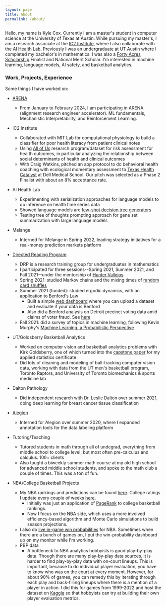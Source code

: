```yaml
---
layout: page
title: About
permalink: /about/
---
```


Hello, my name is Kyle Cox. Currently I am a master's student in computer science at the University of Texas at Austin. While pursuing my master's, I am a research associate at the [IC2 Institute](https://ic2.utexas.edu), where I also collaborate with the [AI Health Lab](https://aihealth.ischool.utexas.edu). Previously I was an undergraduate at UT Austin where I completed my bachelor's in mathematics. I was also a [Forty Acres Scholarship](https://www.texasexes.org/scholarships/forty-acres-scholars-program) Finalist and National Merit Scholar. I'm interested in machine learning, language models, AI safety, and basketball analytics.

### Work, Projects, Experience
Some things I have worked on:
- [ARENA](https://www.arena.education)
    - From January to February 2024, I am participating in ARENA (alignment research engineer accelerator). ML fundamentals, Mechanistic Interpretability, and Reinforcement Learning.

- IC2 Institute
    - Collaborated with MIT Lab for computational physiology to build a classifier for poor health literacy from patient clinical notes
    - Using [All of Us](https://www.researchallofus.org/about/) research program/dataset for risk assessment for health outcomes, in particular analyzing the relationship between social determinants of health and clinical outcomes
    - With Craig Watkins, pitched an app protocol to do behavioral health coaching with ecological momentary assessment to [Texas Health Catalyst](https://dellmed.utexas.edu/healthscape/collaborative-opportunities/colab/texas-health-catalyst) at Dell Medical School. Our pitch was selected as a Phase 2 Finalist with about an 8% acceptance rate.

- AI Health Lab
    - Experimenting with serialization approaches for language models to do inference on health time series data
    - Showed language models are [few-shot decision tree generators](https://xocelyk.github.io/2023/09/12/language-model-augmented-decision-trees/)
    - Testing tree of thoughts prompting approach for gene set summarization with large language models

- Melange
    - Interned for Melange in Spring 2022, leading strategy initiatives for a real-money prediction markets platform

- [Directed Reading Program](https://web.ma.utexas.edu/users/drp/)
    - DRP is a research training group for undergraduates in mathematics
    - I participated for three sessions--Spring 2021, Summer 2021, and Fall 2021--under the mentorship of [Hunter Vallejos](https://web.ma.utexas.edu/users/vallejos/)
    - Spring 2021: studied Markov chains and the mixing times of [random card shuffles](https://www.quantamagazine.org/persi-diaconis-mixes-math-and-magic-20150414/)
    - Summer 2021 (funded): studied ergodic dynamics, with an application to [Benford's Law](https://en.wikipedia.org/wiki/Benford's_law)
        - Built a simple [web dashboard](https://test-benford.streamlit.app) where you can upload a dataset and evaluate if your data is Benford
        - Also did a Benford analysis on Detroit precinct voting data amid claims of voter fraud. See [here](https://github.com/xocelyk/benford-election-2021/blob/8636ac3448ba4b15bffb6bd4eebf5ad6181f558d/benford.png)
    - Fall 2021: did a survey of topics in machine learning, following Kevin Murphy's [Machine Learning, a Probabilistic Perspective](http://noiselab.ucsd.edu/ECE228/Murphy_Machine_Learning.pdf)

- UT/Goldsberry Basketball Analytics
    - Worked on computer vision and basketball analytics problems with Kirk Goldsberry, one of which turned into the [capstone paper](https://github.com/xocelyk/beyondbinary/blob/main/beyondbinary-final.pdf) for my applied statistics certificate
    - Did lots of cleaning and modeling of ball-tracking computer vision data, working with data from the UT men's basketball program, Toronto Raptors, and University of Toronto biomechanics & sports medicine lab

- Dalton Pathology
    - Did independent research with Dr. Leslie Dalton over summer 2021, doing deep learning for breast cancer tissue classification

- [Alegion](https://www.alegion.com)
    - Interned for Alegion over summer 2020, where I expanded annotation tools for the data labeling platform

- Tutoring/Teaching
    - Tutored students in math through all of undegrad, everything from middle school to college level, but most often pre-calculus and calculus. 100+ clients
    - Also taught a biweekly summer math course at my old high school for advanced middle school students, and spoke to the math club a couple of times. This was a ton of fun.

- NBA/College Basketball Projects
    - My NBA rankings and predictions can be found [here](https://xocelyk.github.io/nba/). College ratings I update every couple of weeks [here](http://www.kyle-cox.com/2022-college-basketball-ratings/).
        - Initially was just an application of [PageRank](https://www2.math.upenn.edu/~kazdan/312S14/Notes/Perron-Frobenius-football-SIAM1993.pdf) to college basketball rankings.
        - Now I focus on the NBA side, which uses a more involved efficiency-based algorithm and Monte Carlo simulations to build season projections.
    - I also do [live in-game win probabilities](https://nba-live-probability.streamlit.app) for NBA. Sometimes when there are a bunch of games on, I put the win-probability dashboard up on my monitor while I'm working.
    - PBP data
        - A bottleneck to NBA analytics hobbyists is good play-by-play data. Though there are many play-by-play data sources, it is harder to find play-by-play data with on-court lineups. This is important, because to do individual player evaluation, you have to know who was on the court at every moment. However, for about 90% of games, you can remedy this by iterating through each play and back-filling lineups where there is a mention of a player in action. I did this for games from 1999-2022 and host the dataset on [Kaggle](https://www.kaggle.com/datasets/xocelyk/nba-pbp) so that hobbyists can try at building their own player evaluation metrics.